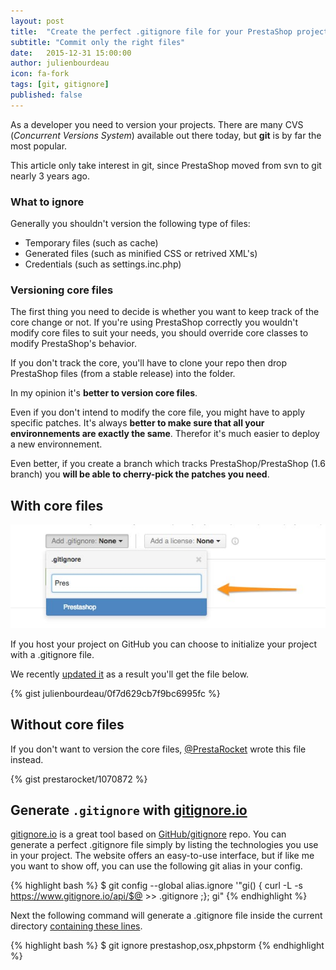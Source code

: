 ```yaml
---
layout: post
title:  "Create the perfect .gitignore file for your PrestaShop project"
subtitle: "Commit only the right files"
date:   2015-12-31 15:00:00
author: julienbourdeau
icon: fa-fork
tags: [git, gitignore]
published: false
---
```


As a developer you need to version your projects. There are many CVS (_Concurrent Versions System_)
available out there today, but **git** is by far the most popular.

This article only take interest in git, since PrestaShop moved from svn to git nearly 3 years ago.

### What to ignore

Generally you shouldn't version the following type of files:

* Temporary files (such as cache)
* Generated files (such as minified CSS or retrived XML's)
* Credentials (such as settings.inc.php)


### Versioning core files

The first thing you need to decide is whether you want to keep track of the core change or not. If
you're using PrestaShop correctly you wouldn't modify core files to suit your needs, you should override core classes to
modify PrestaShop's behavior.

If you don't track the core, you'll have to clone your repo then drop PrestaShop files (from a stable release)
into the folder.

In my opinion it's **better to version core files**.

Even if you don't intend to modify the core file, you might have to
apply specific patches. It's always **better to make sure that all your environnements are exactly the same**. Therefor it's much easier to deploy a new environnement.

Even better, if you create a branch which tracks PrestaShop/PrestaShop (1.6 branch) you **will be able to cherry-pick the
patches you need**.

## With core files

![.gitignore from GitHub](/assets/images/2015/04/github-new-repo-gitignore.jpg)

If you host your project on GitHub you can choose to initialize your project with a .gitignore file.

We recently [updated it](https://github.com/github/gitignore/pull/1479) as a result you'll get the file below.

{% gist julienbourdeau/0f7d629cb7f9bc6995fc %}

## Without core files

If you don't want to version the core files, [@PrestaRocket](https://twitter.com/prestarocket) wrote this file instead.

{% gist prestarocket/1070872 %}

## Generate `.gitignore` with [gitignore.io](http://gitignore.io)

[gitignore.io](http://gitignore.io) is a great tool based on [GitHub/gitignore](https://github.com/github/gitignore) repo.
You can generate a perfect .gitignore file simply by listing the technologies you use in your project.
The website offers an easy-to-use interface, but if like me you want to show off, you can use the
following git alias in your config.

{% highlight bash %}
$ git config --global alias.ignore '"gi() { curl -L -s https://www.gitignore.io/api/$@ >> .gitignore ;}; gi"
{% endhighlight %}

Next the following command will generate a .gitignore file inside the current directory
[containing these lines](https://www.gitignore.io/api/prestashop,osx,phpstorm).

{% highlight bash %}
$ git ignore prestashop,osx,phpstorm
{% endhighlight %}

